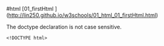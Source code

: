 #html
[01_firstHtml       ]  (http://lin250.github.io/w3schools/01_html_01_firstHtml.html)

The doctype declaration is not case sensitive.
```
<!DOCTYPE html>
```
